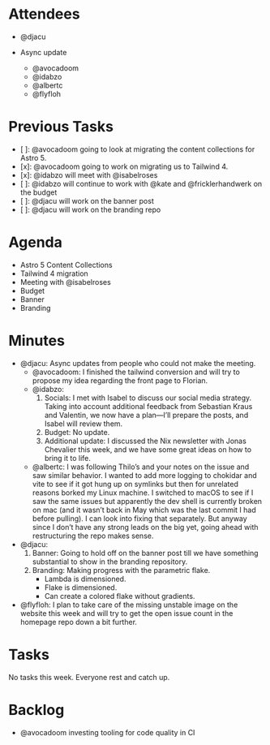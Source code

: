 # Attendees

- @djacu

- Async update
  - @avocadoom
  - @idabzo
  - @albertc
  - @flyfloh

# Previous Tasks

- [ ]: @avocadoom going to look at migrating the content collections for Astro 5.
- [x]: @avocadoom going to work on migrating us to Tailwind 4.
- [x]: @idabzo will meet with @isabelroses
- [ ]: @idabzo will continue to work with @kate and @fricklerhandwerk on the budget
- [ ]: @djacu will work on the banner post
- [ ]: @djacu will work on the branding repo

# Agenda

- Astro 5 Content Collections
- Tailwind 4 migration
- Meeting with @isabelroses
- Budget
- Banner
- Branding

# Minutes

- @djacu: Async updates from people who could not make the meeting.
  - @avocadoom: I finished the tailwind conversion and will try to propose my idea regarding the front page to Florian.
  - @idabzo:
    1. Socials: I met with Isabel to discuss our social media strategy. Taking into account additional feedback from Sebastian Kraus and Valentin, we now have a plan—I’ll prepare the posts, and Isabel will review them.
    2. Budget: No update.
    3. Additional update: I discussed the Nix newsletter with Jonas Chevalier this week, and we have some great ideas on how to bring it to life.
  - @albertc: I was following Thilo’s and your notes on the issue and saw similar behavior. I wanted to add more logging to chokidar and vite to see if it got hung up on symlinks but then for unrelated reasons borked my Linux machine. I switched to macOS to see if I saw the same issues but apparently the dev shell is currently broken on mac (and it wasn’t back in May which was the last commit I had before pulling). I can look into fixing that separately. But anyway since I don’t have any strong leads on the big yet, going ahead with restructuring the repo makes sense.
- @djacu:
  1. Banner: Going to hold off on the banner post till we have something substantial to show in the branding repository.
  2. Branding: Making progress with the parametric flake.
     - Lambda is dimensioned.
     - Flake is dimensioned.
     - Can create a colored flake without gradients.
- @flyfloh: I plan to take care of the missing unstable image on the website this week and will try to get the open issue count in the homepage repo down a bit further.

# Tasks

No tasks this week. Everyone rest and catch up.

# Backlog

- @avocadoom investing tooling for code quality in CI
